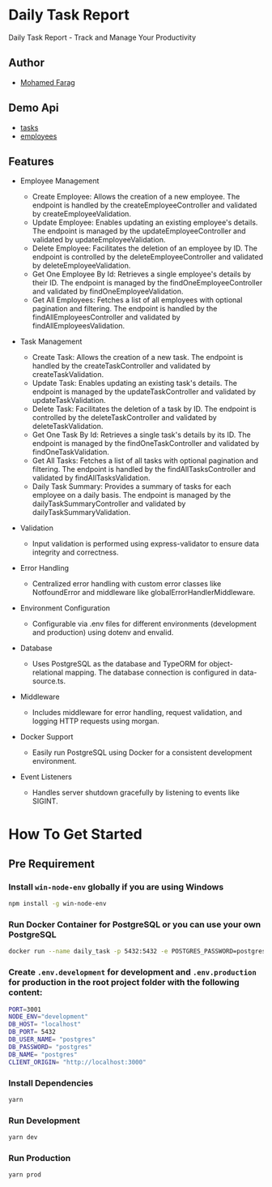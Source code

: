 
# Daily Task Report

Daily Task Report - Track and Manage Your Productivity


## Author

- [Mohamed Farag](https://github.com/MohamedFarag107)


## Demo Api

- [tasks](http://api.mfarag.me/api/v1/tasks)
- [employees](http://api.mfarag.me/api/v1/employees)


## Features

- Employee Management

    - Create Employee: Allows the creation of a new employee. The endpoint is handled by the createEmployeeController and validated by createEmployeeValidation.
    - Update Employee: Enables updating an existing employee's details. The endpoint is managed by the updateEmployeeController and validated by updateEmployeeValidation.
    - Delete Employee: Facilitates the deletion of an employee by ID. The endpoint is controlled by the deleteEmployeeController and validated by deleteEmployeeValidation.
    - Get One Employee By Id: Retrieves a single employee's details by their ID. The endpoint is managed by the findOneEmployeeController and validated by findOneEmployeeValidation.
    - Get All Employees: Fetches a list of all employees with optional pagination and filtering. The endpoint is handled by the findAllEmployeesController and validated by findAllEmployeesValidation.

- Task Management

    - Create Task: Allows the creation of a new task. The endpoint is handled by the    createTaskController and validated by createTaskValidation.
    - Update Task: Enables updating an existing task's details. The endpoint is managed by the updateTaskController and validated by updateTaskValidation.
    - Delete Task: Facilitates the deletion of a task by ID. The endpoint is controlled by the deleteTaskController and validated by deleteTaskValidation.
    - Get One Task By Id: Retrieves a single task's details by its ID. The endpoint is managed by the findOneTaskController and validated by findOneTaskValidation.
    - Get All Tasks: Fetches a list of all tasks with optional pagination and filtering. The endpoint is handled by the findAllTasksController and validated by findAllTasksValidation.
    - Daily Task Summary: Provides a summary of tasks for each employee on a daily basis. The endpoint is managed by the dailyTaskSummaryController and validated by dailyTaskSummaryValidation.

- Validation

    - Input validation is performed using express-validator to ensure data integrity and correctness.

- Error Handling

    - Centralized error handling with custom error classes like NotfoundError and middleware like globalErrorHandlerMiddleware.

- Environment Configuration

    - Configurable via .env files for different environments (development and production) using dotenv and envalid.

- Database

    - Uses PostgreSQL as the database and TypeORM for object-relational mapping. The database connection is configured in data-source.ts.

- Middleware

    - Includes middleware for error handling, request validation, and logging HTTP requests using morgan.

- Docker Support

    - Easily run PostgreSQL using Docker for a consistent development environment.

- Event Listeners

    - Handles server shutdown gracefully by listening to events like SIGINT.



# How To Get Started

<!-- pre requirement -->

## Pre Requirement

### Install `win-node-env` globally if you are using Windows

```bash
npm install -g win-node-env
```

### Run Docker Container for PostgreSQL or you can use your own PostgreSQL

```bash
docker run --name daily_task -p 5432:5432 -e POSTGRES_PASSWORD=postgres -d postgres
```

### Create `.env.development` for development and `.env.production` for production in the root project folder with the following content:

```bash
PORT=3001
NODE_ENV="development"
DB_HOST= "localhost"
DB_PORT= 5432
DB_USER_NAME= "postgres"
DB_PASSWORD= "postgres"
DB_NAME= "postgres"
CLIENT_ORIGIN= "http://localhost:3000"
```

### Install Dependencies

```bash
yarn
```

### Run Development

```bash
yarn dev
```

### Run Production

```bash
yarn prod
```